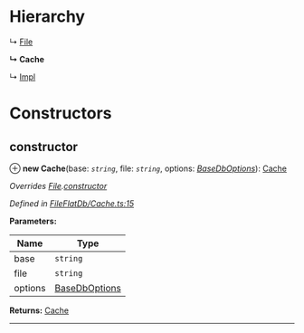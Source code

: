 

# Hierarchy

↳  [File](_fileflatdb_file_.file.md)

**↳ Cache**

↳  [Impl](_fileflatdb_impl_.impl.md)

# Constructors

<a id="constructor"></a>

##  constructor

⊕ **new Cache**(base: *`string`*, file: *`string`*, options: *[BaseDbOptions](../modules/_types_.md#basedboptions)*): [Cache](_fileflatdb_cache_.cache.md)

*Overrides [File](_fileflatdb_file_.file.md).[constructor](_fileflatdb_file_.file.md#constructor)*

*Defined in [FileFlatDb/Cache.ts:15](https://github.com/polkadot-js/common/blob/b15ae9e/packages/db/src/FileFlatDb/Cache.ts#L15)*

**Parameters:**

| Name | Type |
| ------ | ------ |
| base | `string` |
| file | `string` |
| options | [BaseDbOptions](../modules/_types_.md#basedboptions) |

**Returns:** [Cache](_fileflatdb_cache_.cache.md)

___

